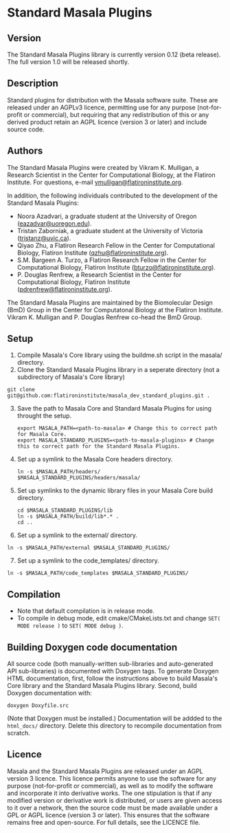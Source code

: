 # Standard Masala Plugins

## Version

The Standard Masala Plugins library is currently version 0.12 (beta release).  The full version 1.0 will be released shortly.

## Description

Standard plugins for distribution with the Masala software suite.  These are released under an AGPLv3 licence, permitting use for any purpose (not-for-profit or commercial), but requiring that any redistribution of this or any derived product retain an AGPL licence (version 3 or later) and include source code.

## Authors

The Standard Masala Plugins were created by Vikram K. Mulligan, a Research Scientist in the Center for Computational Biology, at the Flatiron Institute.  For questions, e-mail vmulligan@flatironinstitute.org.

In addition, the following individuals contributed to the development of the Standard Masala Plugins:

- Noora Azadvari, a graduate student at the University of Oregon (eazadvar@uoregon.edu).
- Tristan Zaborniak, a graduate student at the University of Victoria (tristanz@uvic.ca).
- Qiyao Zhu, a Flatiron Research Fellow in the Center for Computational Biology, Flatiron Institute (qzhu@flatironinstitute.org).
- S.M. Bargeen A. Turzo, a Flatiron Research Fellow in the Center for Computational Biology, Flatiron Institute (bturzo@flatironinstitute.org).
- P. Douglas Renfrew, a Research Scientist in the Center for Computational Biology, Flatiron Institute (pdrenfrew@flatironinstitute.org).

The Standard Masala Plugins are maintained by the Biomolecular Design (BmD) Group in the Center for Computatonal Biology at the Flatiron Institute.  Vikram K. Mulligan and P. Douglas Renfrew co-head the BmD Group.

## Setup

1.  Compile Masala's Core library using the buildme.sh script in the masala/ directory.
2.  Clone the Standard Masala Plugins library in a seperate directory (not a subdirectory of Masala's Core library)
   ```
   git clone git@github.com:flatironinstitute/masala_dev_standard_plugins.git .
   ```
3.  Save the path to Masala Core and Standard Masala Plugins for using throught the setup.  
    ```
    export MASALA_PATH=<path-to-masala> # Change this to correct path for Masala Core.
    export MASALA_STANDARD_PLUGINS=<path-to-masala-plugins> # Change this to correct path for the Standard Masala Plugins.
    ```
4.  Set up a symlink to the Masala Core headers directory.
    
    ```
    ln -s $MASALA_PATH/headers/ $MASALA_STANDARD_PLUGINS/headers/masala/
    ```
    
5.  Set up symlinks to the dynamic library files in your Masala Core build directory.

    ```
    cd $MASALA_STANDARD_PLUGINS/lib
    ln -s $MASALA_PATH/build/lib*.* .
    cd ..
    ```
    
6.  Set up a symlink to the external/ directory.

  ```
  ln -s $MASALA_PATH/external $MASALA_STANDARD_PLUGINS/
  ```
  
7.  Set up a symlink to the code_templates/ directory.

   ```
   ln -s $MASALA_PATH/code_templates $MASALA_STANDARD_PLUGINS/
   ```

## Compilation

- Note that default compilation is in release mode.
- To compile in debug mode, edit cmake/CMakeLists.txt and change `SET( MODE release )` to `SET( MODE debug )`.

## Building Doxygen code documentation

All source code (both manually-written sub-libraries and auto-generated API sub-libraries) is documented with Doxygen tags.  To generate Doxygen HTML documentation, first, follow the instructions above to build Masala's Core library and the Standard Masala Plugins library.  Second, build Doxygen documentation with:

```
doxygen Doxyfile.src
```

(Note that Doxygen must be installed.) Documentation will be addded to the `html_docs/` directory.  Delete this directory to recompile documentation from scratch.

## Licence

Masala and the Standard Masala Plugins are released under an AGPL version 3 licence.  This licence permits anyone to use the software for any purpose (not-for-profit or commercial), as well as to modify the software and incorporate it into derivative works.  The one stipulation is that if any modified version or derivative work is distributed, or users are given access to it over a network, then the source code must be made available under a GPL or AGPL licence (version 3 or later).  This ensures that the software remains free and open-source.  For full details, see the LICENCE file.
